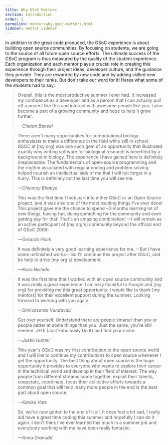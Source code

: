 ```yaml
---
title: Why GSoC Matters
section: Introduction
order: 1
permalink: mentor/why-gsoc-matters.html
sidebar: mentor_sidebar
---
```


In addition to the great code produced, the GSoC experience is about building open source communities. By focusing on students, we are going to the source of all future open source efforts. The ultimate success of the GSoC program is thus measured by the quality of the student experience. Each organization and each mentor plays a crucial role in creating this experience through their project ideas, developer culture, and the guidance they provide. They are rewarded by new code and by adding skilled new developers to their ranks. But don't take our word for it! Heres what some of the students had to say:

> Overall, this is the most productive summer I ever had. It increased my confidence as a developer and as a person that I can actually pull off a project like this and interact with awesome people like you. I also become a part of a growing community and hope to help it grow further.
> 
> *—Chetan Bansal*

> There aren't many opportunities for computational biology enthusiasts to make a difference in the field while still in school. GSOC at [my org] was one such gem of an opportunity that illustrated exactly why writing software for biological research is benefited by a background in biology. The experience I have gained here is definitely irreplaceable. The fundamentals of open-source programming and the rhythm associated with regular coding and problem solving helped nourish an intellectual side of me that I will not forget in a hurry. This is definitely not the last time you will see me.
> 
> *—Chinmoy Bhatiya*

> This was the first time I took part into either GSoC or an Open Source project, and it was also one of the most exciting things I've ever done! This project gave me the chance to spend ~3 months learning lot of new things, having fun, doing something for the community and even getting pay for that! That's an amazing combination! --I will remain as an active participant of [my org's] community beyond the official end of GSoC 2009!
> 
> *—Gerardo Huck*

> It was definitely a very good learning experience for me. --But I have some unfinished works-- So I'll continue this project after GSoC, and be help to drive [my org's] development.
> 
> *—Kozo Nishida*

> It was the first time that I worked with an open source community and it was really a great experience. I am very thankful to Google and [my org] for providing me this great opportunity. I would like to thank [my mentors] for their excellent support during the summer. Looking forward to working with you again.
> 
> *—Srinivasarao Vundavalli*

> Get over yourself. Understand there are people smarter than you or people better at some things than you. Just the same, you're still needed. JFDI (Just Fabulously Do It) and find your niche.
> 
> *—Justin Hunter*

> This year's GSoC was my first contribution to the open source world and I will like to continue my contributions to open source whenever I get the opportunity. The best thing about open source is the huge opportunity it provides to everyone who wants to explore their career in the technical world and develop in their field of interest. The way people from different streams come together, exploit their talents, cooperate, coordinate, focus their collective efforts towards a common goal that will help many more people in the end is the best part about open source.
> 
> *—Kanika Vats*

> So, we've now gotten to the end of it all. It does feel a bit sad, I really did have a great time coding this summer and hopefully I can do it again. I don't think I've ever learned this much in a summer job and everybody working with me have been really fantastic.
> 
> *—Anna Granudd*
